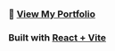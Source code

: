 ### 🔗 [View My Portfolio](https://andrii-malakhovtsev.com)
### Built with [React + Vite](https://github.com/vitejs/vite-plugin-react/blob/main/packages/plugin-react)
